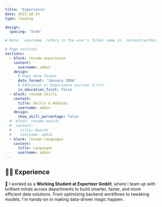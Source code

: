 ```yaml
---
title: 'Experience'
date: 2023-10-24
type: landing

design:
  spacing: '5rem'

# Note: `username` refers to the user's folder name in `content/authors/`

# Page sections
sections:
  - block: resume-experience
    content:
      username: admin
    design:
      # Hugo date format
      date_format: 'January 2006'
      # Education or Experience section first?
      is_education_first: false
  - block: resume-skills
    content:
      title: Skills & Hobbies
      username: admin
    design:
      show_skill_percentage: false
  #- block: resume-awards
  #  content:
  #    title: Awards
  #    username: admin
  - block: resume-languages
    content:
      title: Languages
      username: admin
---
```


## 👩‍💻 Experience
🚀 I worked as a **Working Student at Experteer GmbH**, where I team up with brilliant minds across departments to build smarter, faster, and more efficient data solutions. From optimizing backend workflows to tweaking models, I'm hands-on in making data-driven magic happen.
